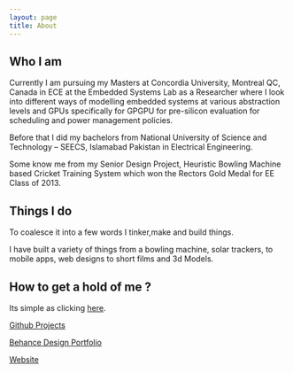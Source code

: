 ```yaml
---
layout: page
title: About
---
```


## Who I am 

Currently I am pursuing my Masters at Concordia University, Montreal QC, Canada in ECE at the Embedded Systems Lab as a Researcher where I look into different ways of modelling embedded systems at various abstraction levels and GPUs specifically for GPGPU for pre-silicon evaluation for scheduling and power management policies.

Before that I did my bachelors from National University of Science and Technology – SEECS, Islamabad Pakistan in Electrical Engineering.

Some know me from my Senior Design Project, Heuristic Bowling Machine based Cricket Training System which won the Rectors Gold Medal for EE Class of 2013.

## Things I do 

To coalesce it into a few words I tinker,make and build things.

I have built a variety of things from a bowling machine, solar trackers, to mobile apps, web designs to short films and 3d Models.

## How to get a hold of me ? 

Its simple as clicking <a href="mailto:umair.ops@gmail.com?Subject=Hello!" target="_top">here</a>.

<a href="http://github.com/uaftab">Github Projects</a>

<a href="http://behance.net/uaftab">Behance Design Portfolio</a>

<a href="http://uaftab.com">Website</a>
